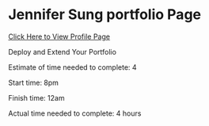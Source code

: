 # Jennifer Sung portfolio Page

[Click Here to View Profile Page](https://jennifersung-resume.netlify.app/)

Deploy and Extend Your Portfolio

Estimate of time needed to complete: 4

Start time: 8pm

Finish time: 12am

Actual time needed to complete: 4 hours

